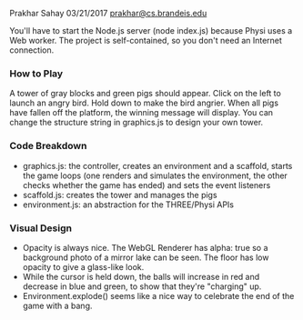 Prakhar Sahay 03/21/2017
prakhar@cs.brandeis.edu

You'll have to start the Node.js server (node index.js) because Physi uses a Web worker.
The project is self-contained, so you don't need an Internet connection.

### How to Play
A tower of gray blocks and green pigs should appear. Click on the left to launch an angry bird. Hold down to make the bird angrier. When all pigs have fallen off the platform, the winning message will display. You can change the structure string in graphics.js to design your own tower.

### Code Breakdown
* graphics.js: the controller, creates an environment and a scaffold, starts the game loops (one renders and simulates the environment, the other checks whether the game has ended) and sets the event listeners
* scaffold.js: creates the tower and manages the pigs
* environment.js: an abstraction for the THREE/Physi APIs

### Visual Design
* Opacity is always nice. The WebGL Renderer has alpha: true so a background photo of a mirror lake can be seen. The floor has low opacity to give a glass-like look.
* While the cursor is held down, the balls will increase in red and decrease in blue and green, to show that they're "charging" up.
* Environment.explode() seems like a nice way to celebrate the end of the game with a bang.
